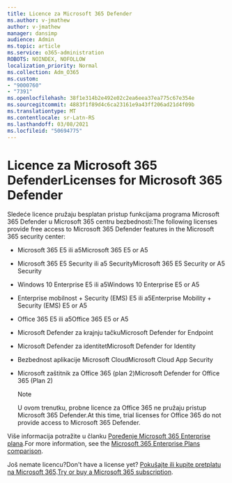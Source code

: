 ```yaml
---
title: Licence za Microsoft 365 Defender
ms.author: v-jmathew
author: v-jmathew
manager: dansimp
audience: Admin
ms.topic: article
ms.service: o365-administration
ROBOTS: NOINDEX, NOFOLLOW
localization_priority: Normal
ms.collection: Adm_O365
ms.custom:
- "9000760"
- "7391"
ms.openlocfilehash: 38f1e314b2e492e02c2ea6eea37ea775c67e354e
ms.sourcegitcommit: 4883f1f89d4c6ca23161e9a43ff206ad21d4f09b
ms.translationtype: MT
ms.contentlocale: sr-Latn-RS
ms.lasthandoff: 03/08/2021
ms.locfileid: "50694775"
---
```

# <a name="licenses-for-microsoft-365-defender"></a><span data-ttu-id="06e7c-102">Licence za Microsoft 365 Defender</span><span class="sxs-lookup"><span data-stu-id="06e7c-102">Licenses for Microsoft 365 Defender</span></span>

<span data-ttu-id="06e7c-103">Sledeće licence pružaju besplatan pristup funkcijama programa Microsoft 365 Defender u Microsoft 365 centru bezbednosti:</span><span class="sxs-lookup"><span data-stu-id="06e7c-103">The following licenses provide free access to Microsoft 365 Defender features in the Microsoft 365 security center:</span></span>

- <span data-ttu-id="06e7c-104">Microsoft 365 E5 ili a5</span><span class="sxs-lookup"><span data-stu-id="06e7c-104">Microsoft 365 E5 or A5</span></span>
- <span data-ttu-id="06e7c-105">Microsoft 365 E5 Security ili a5 Security</span><span class="sxs-lookup"><span data-stu-id="06e7c-105">Microsoft 365 E5 Security or A5 Security</span></span>
- <span data-ttu-id="06e7c-106">Windows 10 Enterprise E5 ili a5</span><span class="sxs-lookup"><span data-stu-id="06e7c-106">Windows 10 Enterprise E5 or A5</span></span>
- <span data-ttu-id="06e7c-107">Enterprise mobilnost + Security (EMS) E5 ili a5</span><span class="sxs-lookup"><span data-stu-id="06e7c-107">Enterprise Mobility + Security (EMS) E5 or A5</span></span>
- <span data-ttu-id="06e7c-108">Office 365 E5 ili a5</span><span class="sxs-lookup"><span data-stu-id="06e7c-108">Office 365 E5 or A5</span></span>
- <span data-ttu-id="06e7c-109">Microsoft Defender za krajnju tačku</span><span class="sxs-lookup"><span data-stu-id="06e7c-109">Microsoft Defender for Endpoint</span></span>
- <span data-ttu-id="06e7c-110">Microsoft Defender za identitet</span><span class="sxs-lookup"><span data-stu-id="06e7c-110">Microsoft Defender for Identity</span></span>
- <span data-ttu-id="06e7c-111">Bezbednost aplikacije Microsoft Cloud</span><span class="sxs-lookup"><span data-stu-id="06e7c-111">Microsoft Cloud App Security</span></span>
- <span data-ttu-id="06e7c-112">Microsoft zaštitnik za Office 365 (plan 2)</span><span class="sxs-lookup"><span data-stu-id="06e7c-112">Microsoft Defender for Office 365 (Plan 2)</span></span>

    > [!NOTE]
    > <span data-ttu-id="06e7c-113">U ovom trenutku, probne licence za Office 365 ne pružaju pristup Microsoft 365 Defender.</span><span class="sxs-lookup"><span data-stu-id="06e7c-113">At this time, trial licenses for Office 365 do not provide access to Microsoft 365 Defender.</span></span>

<span data-ttu-id="06e7c-114">Više informacija potražite u članku [Poređenje Microsoft 365 Enterprise plana](https://go.microsoft.com/fwlink/?linkid=2143458).</span><span class="sxs-lookup"><span data-stu-id="06e7c-114">For more information, see the [Microsoft 365 Enterprise Plans comparison](https://go.microsoft.com/fwlink/?linkid=2143458).</span></span>

<span data-ttu-id="06e7c-115">Još nemate licencu?</span><span class="sxs-lookup"><span data-stu-id="06e7c-115">Don't have a license yet?</span></span> <span data-ttu-id="06e7c-116">[Pokušajte ili kupite pretplatu na Microsoft 365](https://go.microsoft.com/fwlink/?linkid=2143625).</span><span class="sxs-lookup"><span data-stu-id="06e7c-116">[Try or buy a Microsoft 365 subscription](https://go.microsoft.com/fwlink/?linkid=2143625).</span></span>
